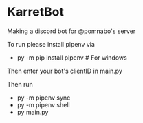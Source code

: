 # KarretBot

Making a discord bot for @pomnabo's server

To run please install pipenv via
  - py -m pip install pipenv # For windows

Then enter your bot's clientID in main.py

Then run
  - py -m pipenv sync
  - py -m pipenv shell
  - py main.py
